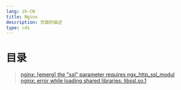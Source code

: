 ```yaml
---
lang: zh-CN  
title: Nginx  
description: 页面的描述    
type: cds
---
```



# 目录

> [nginx: [emerg] the "ssl" parameter requires ngx_http_ssl_modul]([emerg]the"ssl"parameterRequiresNgx_http_ssl_module.md)  
> [nginx: error while loading shared libraries: libssl.so.1](error_libsslso.md)  


<Comment></Comment>